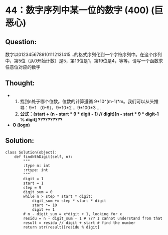 # 44：数字序列中某一位的数字 \(400\) \(巨恶心\)

## Question:

数字以0123456789101112131415…的格式序列化到一个字符序列中。在这个序列中，第5位（从0开始计数）是5，第13位是1，第19位是4，等等。请写一个函数求任意位对应的数字

## Thought:

* 1. 找到n处于哪个位数。位数的计算遵循 9\*10^\(m-1\)\*m。我们可以从头推导：9\*1 （0-9），9\*10\*2 ，9\*100\*3 ... 
  2.  **公式：\(start + \(n - start \* 9 \* digit  - 1\) // digit\)\[n - start \* 9 \* digit-1 % digit\] ??????????**
* **O \(logn\)**

## Solution:

```text
class Solution(object):
    def findNthDigit(self, n):
        """
        :type n: int
        :rtype: int
        """
        digit = 1
        start = 1
        step = 9
        digit_sum = 0
        while n > step * start * digit:
            digit_sum += step * start * digit
            start *= 10
            digit += 1
        # n - digit_sum = x*digit + 1, looking for x
        residu = n - digit_sum - 1 # ??? I cannot understand from that
        result = residu // digit + start # find the number 
        return str(result)[residu % digit]
```

